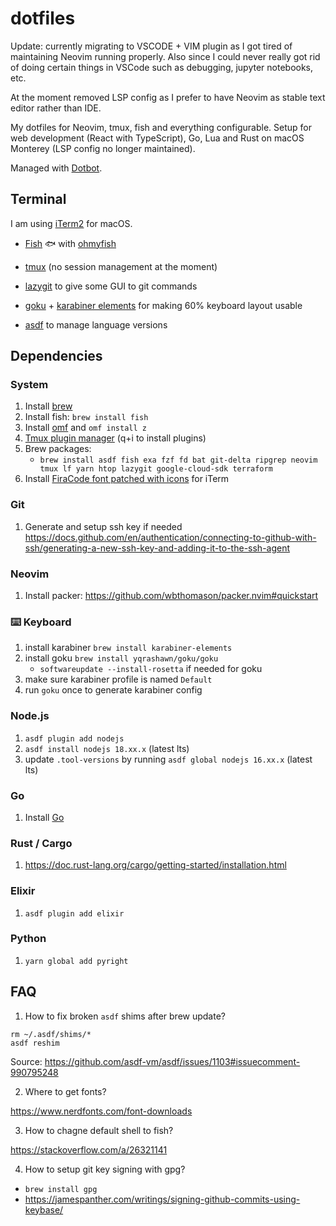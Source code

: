 # dotfiles

Update: currently migrating to VSCODE + VIM plugin as I got tired of maintaining Neovim running properly.
Also since I could never really got rid of doing certain things in VSCode such as debugging, jupyter notebooks, etc.

At the moment removed LSP config as I prefer to have Neovim as stable text editor rather than IDE.

My dotfiles for Neovim, tmux, fish and everything configurable.
Setup for web development (React with TypeScript), Go, Lua and Rust on macOS Monterey (LSP config no longer maintained).

Managed with [Dotbot](https://github.com/anishathalye/dotbot).

## Terminal

I am using [iTerm2](https://github.com/gnachman/iTerm2) for macOS.

- [Fish](https://github.com/fish-shell/fish-shell) 🐟 with [ohmyfish](https://github.com/oh-my-fish/oh-my-fish)

- [tmux](https://github.com/tmux/tmux) (no session management at the moment)

- [lazygit](https://github.com/jesseduffield/lazygit) to give some GUI to git commands

- [goku](https://github.com/yqrashawn/GokuRakuJoudo/) + [karabiner elements](https://karabiner-elements.pqrs.org/) for making 60% keyboard layout usable

- [asdf](https://github.com/asdf-vm/asdf) to manage language versions

<!-- - [Finicky](https://github.com/johnste/finicky) as default browser proxy to separate work from personal browsing -->

## Dependencies

### System

1. Install [brew](https://brew.sh/)
2. Install fish: `brew install fish`
3. Install [omf](https://github.com/oh-my-fish/oh-my-fish) and `omf install z`
4. [Tmux plugin manager](https://github.com/tmux-plugins/tpm) (q+i to install plugins)
5. Brew packages:
    - `brew install asdf fish exa fzf fd bat git-delta ripgrep neovim tmux lf yarn htop lazygit google-cloud-sdk terraform`
6. Install [FiraCode font patched with icons](https://github.com/ryanoasis/nerd-fonts/blob/master/patched-fonts/FiraCode/Retina/FiraCodeNerdFont-Retina.ttf) for iTerm

### Git
1. Generate and setup ssh key if needed https://docs.github.com/en/authentication/connecting-to-github-with-ssh/generating-a-new-ssh-key-and-adding-it-to-the-ssh-agent

### Neovim
1. Install packer: https://github.com/wbthomason/packer.nvim#quickstart

### ⌨️ Keyboard
1. install karabiner `brew install karabiner-elements`
2. install goku `brew install yqrashawn/goku/goku`
    - `softwareupdate --install-rosetta` if needed for goku
3. make sure karabiner profile is named `Default`
4. run `goku` once to generate karabiner config

<!-- ### Neovim Markdown Preview Dependencies
1. `brew install pandoc`
2. `npm i -g live-server` -->

### Node.js
1. `asdf plugin add nodejs`
2. `asdf install nodejs 18.xx.x` (latest lts)
3. update `.tool-versions` by running `asdf global nodejs 16.xx.x` (latest lts)

### Go
1. Install [Go](https://go.dev/doc/install)

### Rust / Cargo
1. https://doc.rust-lang.org/cargo/getting-started/installation.html

### Elixir
1. `asdf plugin add elixir`

### Python
1. `yarn global add pyright`

## FAQ
1. How to fix broken `asdf` shims after brew update?

```
rm ~/.asdf/shims/*
asdf reshim
```

Source: https://github.com/asdf-vm/asdf/issues/1103#issuecomment-990795248

2. Where to get fonts?

https://www.nerdfonts.com/font-downloads

3. How to chagne default shell to fish?

https://stackoverflow.com/a/26321141

4. How to setup git key signing with gpg?

- `brew install gpg`
- https://jamespanther.com/writings/signing-github-commits-using-keybase/
